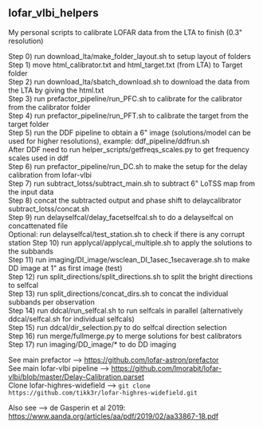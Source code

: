 ## lofar_vlbi_helpers

My personal scripts to calibrate LOFAR data from the LTA to finish (0.3" resolution)

Step 0) run download_lta/make_folder_layout.sh to setup layout of folders \
Step 1) move html_calibrator.txt and html_target.txt (from LTA) to Target folder \
Step 2) run download_lta/sbatch_download.sh to download the data from the LTA by giving the html.txt \
Step 3) run prefactor_pipeline/run_PFC.sh to calibrate for the calibrator from the calibrator folder \
Step 4) run prefactor_pipeline/run_PFT.sh to calibrate the target from the target folder \
Step 5) run the DDF pipeline to obtain a 6" image (solutions/model can be used for higher resolutions), example: ddf_pipeline/ddfrun.sh \
After DDF need to run helper_scripts/getfreqs_scales.py to get frequency scales used in ddf \
Step 6) run prefactor_pipeline/run_DC.sh to make the setup for the delay calibration from lofar-vlbi \
Step 7) run subtract_lotss/subtract_main.sh to subtract 6" LoTSS map from the input data \
Step 8) concat the subtracted output and phase shift to delaycalibrator subtract_lotss/concat.sh \
Step 9) run delayselfcal/delay_facetselfcal.sh to do a delayselfcal on concattenated file \
Optional: run delayselfcal/test_station.sh to check if there is any corrupt station
Step 10) run applycal/applycal_multiple.sh to apply the solutions to the subbands \
Step 11) run imaging/DI_image/wsclean_DI_1asec_1secaverage.sh to make DD image at 1" as first image (test) \
Step 12) run split_directions/split_directions.sh to split the bright directions to selfcal \
Step 13) run split_directions/concat_dirs.sh to concat the individual subbands per observation \
Step 14) run ddcal/run_selfcal.sh to run selfcals in parallel (alternatively ddcal/selfcal.sh for individual selfcals) \
Step 15) run ddcal/dir_selection.py to do selfcal direction selection \
Step 16) run merge/fullmerge.py to merge solutions for best calibrators \
Step 17) run imaging/DD_image/* to do DD imaging


See main prefactor --> https://github.com/lofar-astron/prefactor \
See main lofar-vlbi pipeline --> https://github.com/lmorabit/lofar-vlbi/blob/master/Delay-Calibration.parset \
Clone lofar-highres-widefield --> ```git clone https://github.com/tikk3r/lofar-highres-widefield.git```

Also see --> de Gasperin et al 2019: https://www.aanda.org/articles/aa/pdf/2019/02/aa33867-18.pdf
